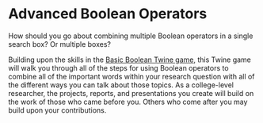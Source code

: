 # Advanced Boolean Operators
How should you go about combining multiple Boolean operators in a single search box? Or multiple boxes? 

Building upon the skills in the <a href="http://kategarr1600.github.io/basic-boolean/">Basic Boolean Twine game</a>, this Twine game will walk you through all of the steps for using Boolean operators to combine all of the important words within your research question with all of the different ways you can talk about those topics. As a college-level researcher, the projects, reports, and presentations you create will build on the work of those who came before you. Others who come after you may build upon your contributions.
